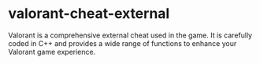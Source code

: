 # valorant-cheat-external
Valorant is a comprehensive external cheat used in the game. It is carefully coded in C++ and provides a wide range of functions to enhance your Valorant game experience.
